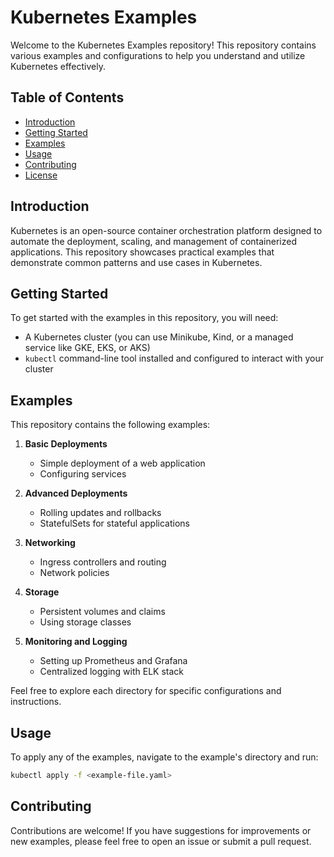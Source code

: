 # Kubernetes Examples

Welcome to the Kubernetes Examples repository! This repository contains various examples and configurations to help you understand and utilize Kubernetes effectively.

## Table of Contents

- [Introduction](#introduction)
- [Getting Started](#getting-started)
- [Examples](#examples)
- [Usage](#usage)
- [Contributing](#contributing)
- [License](#license)

## Introduction

Kubernetes is an open-source container orchestration platform designed to automate the deployment, scaling, and management of containerized applications. This repository showcases practical examples that demonstrate common patterns and use cases in Kubernetes.

## Getting Started

To get started with the examples in this repository, you will need:

- A Kubernetes cluster (you can use Minikube, Kind, or a managed service like GKE, EKS, or AKS)
- `kubectl` command-line tool installed and configured to interact with your cluster

## Examples

This repository contains the following examples:

1. **Basic Deployments**
   - Simple deployment of a web application
   - Configuring services

2. **Advanced Deployments**
   - Rolling updates and rollbacks
   - StatefulSets for stateful applications

3. **Networking**
   - Ingress controllers and routing
   - Network policies

4. **Storage**
   - Persistent volumes and claims
   - Using storage classes

5. **Monitoring and Logging**
   - Setting up Prometheus and Grafana
   - Centralized logging with ELK stack

Feel free to explore each directory for specific configurations and instructions.

## Usage

To apply any of the examples, navigate to the example's directory and run:

```bash
kubectl apply -f <example-file.yaml>
```

## Contributing

Contributions are welcome! If you have suggestions for improvements or new examples, please feel free to open an issue or submit a pull request.


